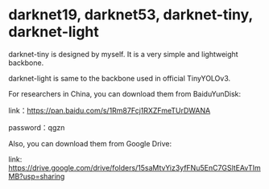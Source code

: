 # darknet19, darknet53, darknet-tiny, darknet-light
darknet-tiny is designed by myself. It is a very simple and lightweight backbone.

darknet-light is same to the backbone used in official TinyYOLOv3.

For researchers in China, you can download them from BaiduYunDisk:

link：https://pan.baidu.com/s/1Rm87Fcj1RXZFmeTUrDWANA 

password：qgzn


Also, you can download them from Google Drive:

link: https://drive.google.com/drive/folders/15saMtvYiz3yfFNu5EnC7GSltEAvTImMB?usp=sharing
